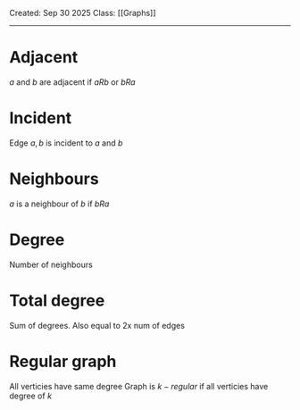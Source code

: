 Created: Sep 30 2025
Class: [[Graphs]] 
- - -
# Adjacent
$a$ and $b$ are adjacent if $aRb$ or $bRa$

# Incident
Edge ${a,b}$ is incident to $a$ and $b$
# Neighbours
$a$ is a neighbour of $b$ if $bRa$

# Degree
Number of neighbours
# Total degree
Sum of degrees. Also equal to 2x num of edges

# Regular graph
All verticies have same degree
Graph is $k-regular$ if all verticies have degree of $k$

